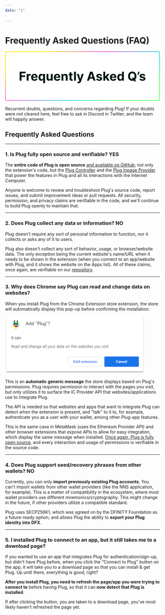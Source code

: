```yaml
---
date: "1"

---
```

# Frequently Asked Questions (FAQ)

![](imgs/faq.png)

Recurrent doubts, questions, and concerns regarding Plug! If your doubts were not cleared here, feel free to ask in Discord in Twitter; and the team will happily answer.

## Frequently Asked Questions

---

### 1. Is Plug fully open source and verifiable? **YES**

The **entire code of Plug is open source** [and available on GitHub](https://github.com/Psychedelic/plug); not only the extension's code, but the [Plug Controller](https://github.com/Psychedelic/plug-controller) and the [Plug Inpage Provider](https://github.com/Psychedelic/plug-inpage-provider) that power the features in Plug and all its interactions with the Internet Computer.

Anyone is welcome to review and troubleshoot Plug's source code, report issues, and submit improvement ideas or pull requests. All security, permission, and privacy claims are verifiable in the code, and we'll continue to build Plug openly to maintain that.

---

### 2. Does Plug collect any data or information? **NO**

Plug doesn't require any sort of personal information to function, nor it collects or asks any of it to users. 

Plug also doesn't collect any sort of behavior, usage, or browser/website data. The only exception being the current website's name/URL when it needs to be shown in the extension (when you connect to an app/website with Plug, and it shows the website on the Apps list). All of these claims, once again, are verifiable on our [repository](https://github.com/Psychedelic/plug).

---

### 3. Why does Chrome say Plug can read and change data on websites?

When you install Plug from the Chrome Extension store extension, the store will automatically display this pop-up before confirming the installation:

![](imgs/read.png)

This is an **automatic generic message** the store displays based on Plug's permissions. Plug requires permission to interact with the pages you visit, but only utilizes it to surface the IC Provider API that websites/applications use to integrate Plug.

The API is needed so that websites and apps that want to integrate Plug can detect when the extension is present, and "talk" to it to, for example, authenticate you as a user with your wallet, among other Plug-app features.

This is the same case in MetaMask (uses the Ethereum Provider API) and other browser extensions that expose APIs to allow for easy integration, which display the same message when installed. [Once again, Plug is fully open source](https://github.com/Psychedelic/plug), and every interaction and usage of permissions is verifiable in the source code.

---

### 4. Does Plug support seed/recovery phrases from other wallets? **NO**

Currently, you can only **import previously existing Plug accounts**. You can't import wallets from other wallet providers (like the NNS application, for example). This is a matter of compatibility in the ecosystem, where most wallet providers use different mnemonics/cryptography. This might change in the future, if other providers utilize a compatible standard.

Plug uses SECP256K1, which was agreed on by the DFINITY Foundation as a future-ready option; and allows Plug the ability to **export your Plug identity into DFX**.

---

### 5. I installed Plug to connect to an app, but it still takes me to a download page?

If you wanted to use an app that integrates Plug for authentication/sign-up, but didn't have Plug before, when you click the "Connect to Plug" button on the app, it will take you to a download page so that you can install & get Plug. Up until there, everything is good, right?

**After you install Plug, you need to refresh the page/app you were trying to connect to** before having Plug, so that it can **now detect that Plug is installed**.

If after clicking the button, you are taken to a download page, you've most likely haven't refreshed the page yet.